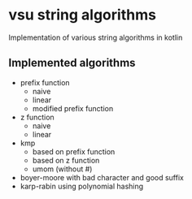 # vsu string algorithms

Implementation of various string algorithms in kotlin

## Implemented algorithms

* prefix function
    * naive
    * linear
    * modified prefix function
* z function
    * naive
    * linear
* kmp
    * based on prefix function
    * based on z function
    * umom (without #)
* boyer-moore with bad character and good suffix
* karp-rabin using polynomial hashing
